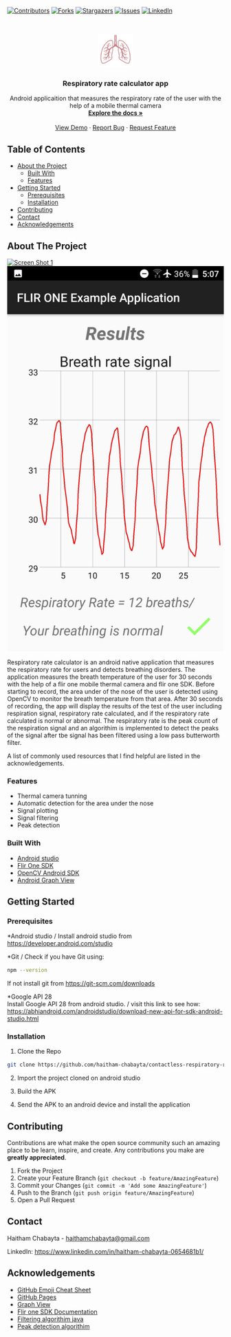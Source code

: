 
[![Contributors][contributors-shield]][contributors-url]
[![Forks][forks-shield]][forks-url]
[![Stargazers][stars-shield]][stars-url]
[![Issues][issues-shield]][issues-url]
[![LinkedIn][linkedin-shield]][linkedin-url]



<!-- PROJECT LOGO -->
<br />
<p align="center">
  <a href="https://github.com/haitham-chabayta/contactless-respiratory-rate-measurement-app">
     <img src="images/logo.png" alt="Logo" width="80" height="80">
 </a>

  <h3 align="center">Respiratory rate calculator app</h3>

  <p align="center">
    Android applicaition that measures the respiratory rate of the user with the help of a mobile thermal camera
    <br />
    <a href="https://github.com/haitham-chabayta/contactless-respiratory-rate-measurement-app"><strong>Explore the docs »</strong></a>
    <br />
    <br />
    <a href="https://youtu.be/LGrs2qq4VDg/">View Demo</a>
    ·
    <a href="https://github.com/haitham-chabayta/contactless-respiratory-rate-measurement-app/issues">Report Bug</a>
    ·
    <a href="https://github.com/haitham-chabayta/contactless-respiratory-rate-measurement-app/issues">Request Feature</a>
  </p>
</p>



<!-- TABLE OF CONTENTS -->
## Table of Contents

* [About the Project](#about-the-project)
  * [Built With](#built-with)
  * [Features](#features)
* [Getting Started](#getting-started)
  * [Prerequisites](#prerequisites)
  * [Installation](#installation)
* [Contributing](#contributing)
* [Contact](#contact)
* [Acknowledgements](#acknowledgements)



<!-- ABOUT THE PROJECT -->
## About The Project

[![Screen Shot 1][product-screenshot]](https://github.com/haitham-chabayta/contactless-respiratory-rate-measurement-app/)
[![Screen Shot 2][product-screenshot-2]](https://github.com/haitham-chabayta/contactless-respiratory-rate-measurement-app/)

Respiratory rate calculator is an android native application that measures the respiratory rate for users and detects breathing disorders. The application measures the breath temperature of the user for 30 seconds with the help of a flir one mobile thermal camera and flir one SDK. Before starting to record, the area under of the nose of the user is detected using OpenCV to monitor the breath temperature from that area. After 30 seconds of recording, the app will display the results of the test of the user including respiration signal, respiratory rate calculated, and if the respiratory rate calculated is normal or abnormal. The respiratory rate is the peak count of the respiration signal and an algorithim is implemented to detect the peaks of the signal after tbe signal has been filtered using a low pass butterworth filter.

A list of commonly used resources that I find helpful are listed in the acknowledgements.

### Features
* Thermal camera tunning
* Automatic detection for the area under the nose
* Signal plotting
* Signal filtering
* Peak detection


### Built With
* [Android studio](https://getbootstrap.com)
* [Flir One SDK](https://reactjs.org/)
* [OpenCV Android SDK](https://d3js.org/)
* [Android Graph View](http://www.android-graphview.org/)

## Getting Started


### Prerequisites

*Android studio / Install android studio from https://developer.android.com/studio

*Git / Check if you have Git using:
```sh
npm --version
```
If not install git from https://git-scm.com/downloads

*Google API 28 <br/>
Install Google API 28 from android studio. / visit this link to see how: https://abhiandroid.com/androidstudio/download-new-api-for-sdk-android-studio.html



### Installation

1. Clone the Repo 
```sh
git clone https://github.com/haitham-chabayta/contactless-respiratory-rate-measurement-app.git
```
2. Import the project cloned on android studio

3. Build the APK

4. Send the APK to an android device and install the application


<!-- CONTRIBUTING -->
## Contributing

Contributions are what make the open source community such an amazing place to be learn, inspire, and create. Any contributions you make are **greatly appreciated**.

1. Fork the Project
2. Create your Feature Branch (`git checkout -b feature/AmazingFeature`)
3. Commit your Changes (`git commit -m 'Add some AmazingFeature'`)
4. Push to the Branch (`git push origin feature/AmazingFeature`)
5. Open a Pull Request


<!-- CONTACT -->
## Contact

Haitham Chabayta - haithamchabayta@gmail.com

LinkedIn: https://www.linkedin.com/in/haitham-chabayta-0654681b1/



<!-- ACKNOWLEDGEMENTS -->
## Acknowledgements
* [GitHub Emoji Cheat Sheet](https://www.webpagefx.com/tools/emoji-cheat-sheet)
* [GitHub Pages](https://pages.github.com)
* [Graph View](http://www.android-graphview.org/)
* [Flir one SDK Documentation](https://developer.flir.com/mobile/flironesdk/)
* [Filtering algorithim java](http://www.dspguide.com/)
* [Peak detection algorithim](https://gist.github.com/tiraeth/1306602)



[contributors-shield]: https://img.shields.io/github/contributors/haitham-chabayta/contactless-respiratory-rate-measurement-app.svg?style=flat-square
[contributors-url]: https://github.com/haitham-chabayta/contactless-respiratory-rate-measurement-app/graphs/contributors
[forks-shield]: https://img.shields.io/github/forks/haitham-chabayta/contactless-respiratory-rate-measurement-app.svg?style=flat-square
[forks-url]: https://github.com/haitham-chabayta/contactless-respiratory-rate-measurement-app/network/members
[stars-shield]: https://img.shields.io/github/stars/haitham-chabayta/contactless-respiratory-rate-measurement-app.svg?style=flat-square
[stars-url]: https://github.com/haitham-chabayta/contactless-respiratory-rate-measurement-app/stargazers
[issues-shield]: https://img.shields.io/github/issues/haitham-chabayta/contactless-respiratory-rate-measurement-app.svg?style=flat-square
[issues-url]: https://github.com/haitham-chabayta/contactless-respiratory-rate-measurement-app/issues
[linkedin-shield]: https://img.shields.io/badge/-LinkedIn-black.svg?style=flat-square&logo=linkedin&colorB=555
[linkedin-url]: https://www.linkedin.com/in/haitham-chabayta-0654681b1/
[product-screenshot]: images/screenshot.jepg
[product-screenshot-2]: images/screenshot-2.png

